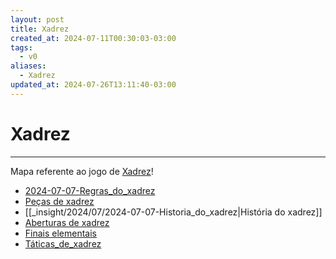 ```yaml
---
layout: post
title: Xadrez
created_at: 2024-07-11T00:30:03-03:00
tags:
  - v0
aliases:
  - Xadrez
updated_at: 2024-07-26T13:11:40-03:00
---
```

# Xadrez
---

Mapa referente ao jogo de [Xadrez](api/2024/07/2024-07-06-Xadrez.md)!

- [2024-07-07-Regras_do_xadrez](_insight/2024/07/2024-07-07-Regras_do_xadrez.md)
- [Peças de xadrez](_insight/2024/07/2024-07-06-Pecas_de_xadrez.md)
- [[_insight/2024/07/2024-07-07-Historia_do_xadrez|História do xadrez]]
- [Aberturas de xadrez](_draft/2024/07/2024-07-06-Aberturas_de_xadrez.md)
- [Finais elementais](_insight/2024/07/2024-07-06-Finais_elementais.md)
- [Táticas_de_xadrez](_insight/2024/07/2024-07-06-Taticas_de_xadrez.md)